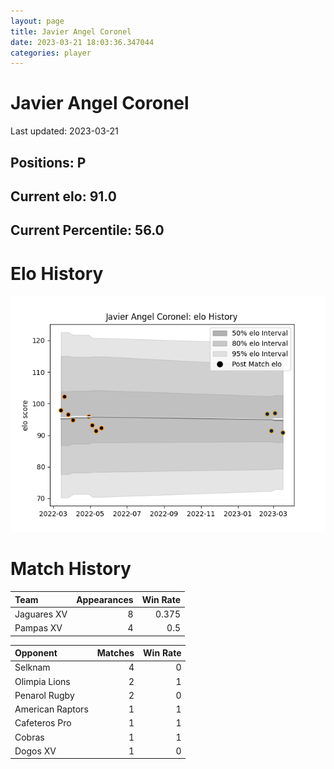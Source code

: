 ```yaml
---  
layout: page  
title: Javier Angel Coronel  
date: 2023-03-21 18:03:36.347044  
categories: player  
---
```

# Javier Angel Coronel


Last updated: 2023-03-21
## Positions: P

## Current elo: 91.0

## Current Percentile: 56.0

# Elo History


![elo history](history_JavierAngelCoronel.png)
# Match History


| Team        |   Appearances |   Win Rate |
|:------------|--------------:|-----------:|
| Jaguares XV |             8 |      0.375 |
| Pampas XV   |             4 |      0.5   |

| Opponent         |   Matches |   Win Rate |
|:-----------------|----------:|-----------:|
| Selknam          |         4 |          0 |
| Olimpia Lions    |         2 |          1 |
| Penarol Rugby    |         2 |          0 |
| American Raptors |         1 |          1 |
| Cafeteros Pro    |         1 |          1 |
| Cobras           |         1 |          1 |
| Dogos XV         |         1 |          0 |